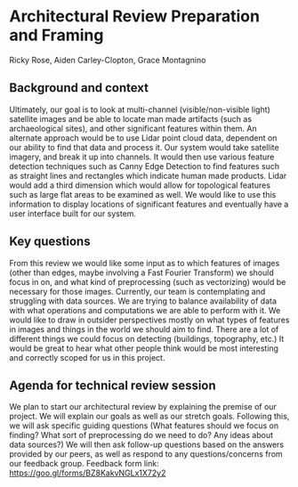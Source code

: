 # Architectural Review Preparation and Framing
Ricky Rose, Aiden Carley-Clopton, Grace Montagnino

## Background and context
Ultimately, our goal is to look at multi-channel (visible/non-visible light) satellite images and be able to locate man made artifacts (such as archaeological sites), and other significant features within them. An alternate approach would be to use Lidar point cloud data, dependent on our ability to find that data and process it. Our system would take satellite imagery, and break it up into channels. It would then use various feature detection techniques such as Canny Edge Detection to find features such as straight lines and rectangles which indicate human made products. Lidar would add a third dimension which would allow for topological features such as large flat areas to be examined as well. We would like to use this information to display locations of significant features and eventually have a user interface built for our system.

## Key questions
From this review we would like some input as to which features of images (other than edges, maybe involving a Fast Fourier Transform) we should focus in on, and what kind of preprocessing (such as vectorizing) would be necessary for those images. Currently, our team is contemplating and struggling with data sources. We are trying to balance availability of data with what operations and computations we are able to perform with it. We would like to draw in outsider perspectives mostly on what types of features in images and things in the world we should aim to find. There are a lot of different things we could focus on detecting (buildings, topography, etc.) It would be great to hear what other people think would be most interesting and correctly scoped for us in this project.

## Agenda for technical review session 
We plan to start our architectural review by explaining the premise of our project. We will explain our goals as well as our stretch goals. Following this, we will ask specific guiding questions (What features should we focus on finding? What sort of preprocessing do we need to do? Any ideas about data sources?) We will then ask follow-up questions based on the answers provided by our peers, as well as respond to any questions/concerns from our feedback group.
Feedback form link: https://goo.gl/forms/BZ8KakvNGLx1X72y2
